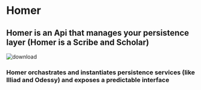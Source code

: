 # Homer
## Homer is an Api that manages your persistence layer (Homer is a Scribe and Scholar)
![download](https://user-images.githubusercontent.com/107733608/174743369-b4d7f2a3-4874-4df9-afa0-a8197806d928.jpg)
### Homer orchastrates and instantiates persistence services (like Illiad and Odessy) and exposes a predictable interface
